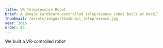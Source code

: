 ```yaml
---
title: VR Telepresence Robot
brief: A Google Cardboard-controlled telepresence robot built at HackIllinois 2016.
thumbnail: /assets/images/thumbnail_telepresence.jpg
year: 2016
order: 86
---
```


We built a VR-controlled robot
